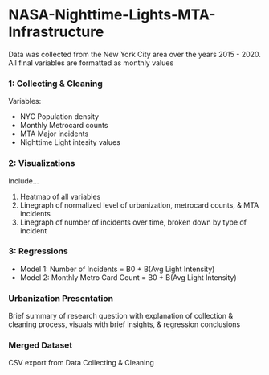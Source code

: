# NASA-Nighttime-Lights-MTA-Infrastructure
Data was collected from the New York City area over the years 2015 - 2020. 
All final variables are formatted as monthly values


### 1: Collecting & Cleaning
Variables:
- NYC Population density
- Monthly Metrocard counts
- MTA Major incidents
- Nighttime Light intesity values 


### 2: Visualizations
Include...
1. Heatmap of all variables
2. Linegraph of normalized level of urbanization, metrocard counts, & MTA incidents
3. Linegraph of number of incidents over time, broken down by type of incident


### 3: Regressions
- Model 1: Number of Incidents = B0 + B(Avg Light Intensity)
- Model 2: Monthly Metro Card Count = B0 + B(Avg Light Intensity)


### Urbanization Presentation
Brief summary of research question with explanation of collection & cleaning process, visuals with brief insights, & regression conclusions


### Merged Dataset
CSV export from Data Collecting & Cleaning
